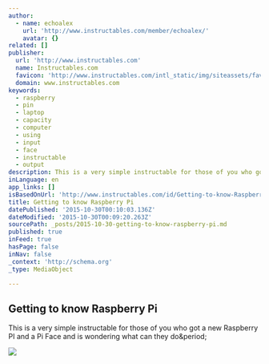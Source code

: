 ```yaml
---
author:
  - name: echoalex
    url: 'http://www.instructables.com/member/echoalex/'
    avatar: {}
related: []
publisher:
  url: 'http://www.instructables.com'
  name: Instructables.com
  favicon: 'http://www.instructables.com/intl_static/img/siteassets/favicon.ico'
  domain: www.instructables.com
keywords:
  - raspberry
  - pin
  - laptop
  - capacity
  - computer
  - using
  - input
  - face
  - instructable
  - output
description: This is a very simple instructable for those of you who got a new Raspberry PI and a Pi Face and is wondering what can they do.
inLanguage: en
app_links: []
isBasedOnUrl: 'http://www.instructables.com/id/Getting-to-know-Raspberry-Pi/'
title: Getting to know Raspberry Pi
datePublished: '2015-10-30T00:10:03.136Z'
dateModified: '2015-10-30T00:09:20.263Z'
sourcePath: _posts/2015-10-30-getting-to-know-raspberry-pi.md
published: true
inFeed: true
hasPage: false
inNav: false
_context: 'http://schema.org'
_type: MediaObject

---
```

<article style=""><h1>Getting to know Raspberry Pi</h1><p>This is a very simple instructable for those of you who got a new Raspberry PI and a Pi Face and is wondering what can they do&amp;period;</p><img src="http://cdn.instructables.com/FZP/963Y/HUAV5066/FZP963YHUAV5066.RECT2100.jpg" /></article>
